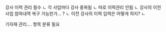 


강사 이력 관리 필수
ㄴ 각 사업마다 강사 중복됨
ㄴ 따로 이력관리 안됨
ㄴ 강사의 이전 사업 참여내역 복구 가능한가... ?
ㄴ 이전 강사의 이력 입력은 어떻게 하지?
ㄴ 


기자재 관리.... 항목 분류 필요





